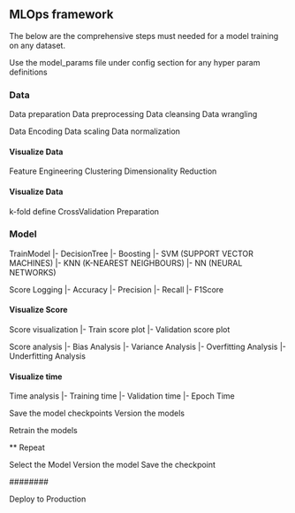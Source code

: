 ## MLOps framework

The below are the comprehensive steps must needed for 
a model training on any dataset.

Use the model_params file under config section for any
hyper param definitions

### Data 
Data preparation
Data preprocessing
Data cleansing
Data wrangling

Data Encoding
Data scaling
Data normalization

#### Visualize Data

Feature Engineering
Clustering
Dimensionality Reduction

#### Visualize Data

k-fold define
CrossValidation Preparation

### Model

TrainModel
  |- DecisionTree
  |- Boosting
  |- SVM (SUPPORT VECTOR MACHINES)
  |- KNN (K-NEAREST NEIGHBOURS)
  |- NN (NEURAL NETWORKS)

Score Logging
  |- Accuracy
  |- Precision
  |- Recall
  |- F1Score

#### Visualize Score

Score visualization 
  |- Train score plot
  |- Validation score plot

Score analysis
  |- Bias Analysis
  |- Variance Analysis
  |- Overfitting Analysis
  |- Underfitting Analysis

#### Visualize time
Time analysis
  |- Training time
  |- Validation time
  |- Epoch Time

Save the model checkpoints
Version the models

Retrain the models

** Repeat

Select the Model
Version the model
Save the checkpoint

########

Deploy to Production

